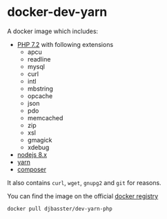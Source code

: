 # docker-dev-yarn

A docker image which includes:

- [PHP 7.2](http://php.net/) with following extensions
  - apcu
  - readline
  - mysql
  - curl
  - intl
  - mbstring
  - opcache
  - json
  - pdo
  - memcached
  - zip
  - xsl
  - gmagick
  - xdebug
- [nodejs 8.x](https://nodejs.org)
- [yarn](https://yarnpkg.com)
- [composer](https://getcomposer.org/)

It also contains `curl`, `wget`, `gnupg2` and `git` for reasons.

You can find the image on the official [docker registry](https://hub.docker.com/r/djbasster/dev-yarn-php/)

```bash
docker pull djbasster/dev-yarn-php
```